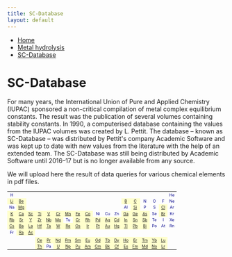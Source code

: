 ```yaml
---
title: SC-Database
layout: default
---
```

<ul>
  <li><a href="/">Home</a></li>
  <li><a href="/cost-nectar.html">Metal hydrolysis</a></li>
  <li><a class="active" href="/sc-database.html">SC-Database</a></li>
</ul>

# SC-Database

For many years, the International Union of Pure and Applied Chemistry (IUPAC) sponsored a non-critical compilation of metal complex equilibrium constants. The result was the publication of several volumes containing stability constants. In 1990, a computerised database containing the values from the IUPAC volumes was created by L. Pettit. The database – known as SC-Database – was distributed by Pettit's company Academic Software and was kept up to date with new values from the literature with the help of an extended team. The SC-Database was still being distributed by Academic Software until 2016–17 but is no longer available from any source.

We will upload here the result of data queries for various chemical elements in pdf files.

<table style="font-size:9px; color:darkblue">
  <tr border="1">
    <td align="center" border="1">H</td>
    <td></td>
    <td></td>
    <td></td>
    <td></td>
    <td></td>
    <td></td>
    <td></td>
    <td></td>
    <td></td>
    <td></td>
    <td></td>
    <td></td>
    <td></td>
    <td></td>
    <td></td>
    <td></td>
    <td align="center" border="1">He</td>
  </tr>
  <tr border="1">
    <td align="center" border="1" bgcolor="#ffffcc"><a href="docs//IUPAC/Li.pdf" target="_blank" rel="noopener">Li</a></td>
    <td align="center" border="1" bgcolor="#ffffcc"><a href="docs//IUPAC/Be.pdf" target="_blank" rel="noopener">Be</a></td>
    <td></td>
    <td></td>
    <td></td>
    <td></td>
    <td></td>
    <td></td>
    <td></td>
    <td></td>
    <td></td>
    <td></td>
    <td align="center" border="1" bgcolor="#ffffcc"><a href="docs//IUPAC/B.pdf" target="_blank" rel="noopener">B</a></td>
    <td align="center" border="1" bgcolor="#ffffcc"><a href="docs//IUPAC/C.pdf" target="_blank" rel="noopener">C</a></td>
    <td align="center" border="1">N</td>
    <td align="center" border="1">O</td>
    <td align="center" border="1">F</td>
    <td align="center" border="1">Ne</td>
  </tr>
  <tr border="1">
    <td align="center" border="1">Na</td>
    <td align="center" border="1" bgcolor="#ffffcc"><a href="docs//IUPAC/Mg.pdf" target="_blank" rel="noopener">Mg</a></td>
    <td></td>
    <td></td>
    <td></td>
    <td></td>
    <td></td>
    <td></td>
    <td></td>
    <td></td>
    <td></td>
    <td></td>
    <td align="center" border="1">Al</td>
    <td align="center" border="1" bgcolor="#ffffcc"><a href="docs//IUPAC/Si.pdf" target="_blank" rel="noopener">Si</a></td>
    <td align="center" border="1">P</td>
    <td align="center" border="1">S</td>
    <td align="center" border="1" bgcolor="#ffffcc"><a href="docs//IUPAC/Cl.pdf" target="_blank" rel="noopener">Cl</a></td>
    <td align="center" border="1">Ar</td>
  </tr>
  <tr border="1">
    <td align="center" border="1" bgcolor="#ffffcc"><a href="docs//IUPAC/K.pdf" target="_blank" rel="noopener">K</a></td>
    <td align="center" border="1" bgcolor="#ffffcc"><a href="docs//IUPAC/Ca.pdf" target="_blank" rel="noopener">Ca</a></td>
    <td align="center" border="1" bgcolor="#ffffcc"><a href="docs//IUPAC/Sc.pdf" target="_blank" rel="noopener">Sc</a></td>
    <td align="center" border="1" bgcolor="#ffffcc"><a href="docs//IUPAC/Ti.pdf" target="_blank" rel="noopener">Ti</a></td>
    <td align="center" border="1" bgcolor="#ffffcc"><a href="docs//IUPAC/V.pdf" target="_blank" rel="noopener">V</a></td>
    <td align="center" border="1" bgcolor="#ffffcc"><a href="docs//IUPAC/Cr.pdf" target="_blank" rel="noopener">Cr</a></td>
    <td align="center" border="1" bgcolor="#ffffcc"><a href="docs//IUPAC/Mn.pdf" target="_blank" rel="noopener">Mn</a></td>
    <td align="center" border="1" bgcolor="#ffffcc"><a href="docs//IUPAC/Fe.pdf" target="_blank" rel="noopener">Fe</a></td>
    <td align="center" border="1" bgcolor="#ffffcc"><a href="docs//IUPAC/Co.pdf" target="_blank" rel="noopener">Co</a></td>
    <td align="center" border="1">Ni</td>
    <td align="center" border="1">Cu</td>
    <td align="center" border="1">Zn</td>
    <td align="center" border="1" bgcolor="#ffffcc"><a href="docs//IUPAC/Ga.pdf" target="_blank" rel="noopener">Ga</a></td>
    <td align="center" border="1" bgcolor="#ffffcc"><a href="docs//IUPAC/Ge.pdf" target="_blank" rel="noopener">Ge</a></td>
    <td align="center" border="1" bgcolor="#ffffcc"><a href="docs//IUPAC/As.pdf" target="_blank" rel="noopener">As</a></td>
    <td align="center" border="1">Se</td>
    <td align="center" border="1" bgcolor="#ffffcc"><a href="docs//IUPAC/Br.pdf" target="_blank" rel="noopener">Br</a></td>
    <td align="center" border="1">Kr</td>
  </tr>
  <tr>
    <td align="center" border="1" bgcolor="#ffffcc"><a href="docs//IUPAC/Rb.pdf" target="_blank" rel="noopener">Rb</a></td>
    <td align="center" border="1" bgcolor="#ffffcc"><a href="docs//IUPAC/Sr.pdf" target="_blank" rel="noopener">Sr</a></td>
    <td align="center" border="1" bgcolor="#ffffcc"><a href="docs//IUPAC/Y.pdf" target="_blank" rel="noopener">Y</a></td>
    <td align="center" border="1" bgcolor="#ffffcc"><a href="docs//IUPAC/Zr.pdf" target="_blank" rel="noopener">Zr</a></td>
    <td align="center" border="1" bgcolor="#ffffcc"><a href="docs//IUPAC/Nb.pdf" target="_blank" rel="noopener">Nb</a></td>
    <td align="center" border="1" bgcolor="#ffffcc"><a href="docs//IUPAC/Mo.pdf" target="_blank" rel="noopener">Mo</a></td>
    <td align="center" border="1">Tu</td>
    <td align="center" border="1" bgcolor="#ffffcc"><a href="docs//IUPAC/Cr.pdf" target="_blank" rel="noopener">Cr</a></td>
    <td align="center" border="1" bgcolor="#ffffcc"><a href="docs//IUPAC/Rh.pdf" target="_blank" rel="noopener">Rh</a></td>
    <td align="center" border="1" bgcolor="#ffffcc"><a href="docs//IUPAC/Pd.pdf" target="_blank" rel="noopener">Pd</a></td>
    <td align="center" border="1" bgcolor="#ffffcc"><a href="docs//IUPAC/Ag.pdf" target="_blank" rel="noopener">Ag</a></td>
    <td align="center" border="1" bgcolor="#ffffcc"><a href="docs//IUPAC/Cd.pdf" target="_blank" rel="noopener">Cd</a></td>
    <td align="center" border="1" bgcolor="#ffffcc"><a href="docs//IUPAC/In.pdf" target="_blank" rel="noopener">In</a></td>
    <td align="center" border="1" bgcolor="#ffffcc"><a href="docs//IUPAC/Sn.pdf" target="_blank" rel="noopener">Sn</a></td>
    <td align="center" border="1" bgcolor="#ffffcc"><a href="docs//IUPAC/Sb.pdf" target="_blank" rel="noopener">Sb</a></td>
    <td align="center" border="1">Te</td>
    <td align="center" border="1">I</td>
    <td align="center" border="1">Xe</td>
  </tr>
  <tr>
    <td align="center" border="1" bgcolor="#ffffcc"><a href="docs//IUPAC/Cs.pdf" target="_blank" rel="noopener">Cs</a></td>
    <td align="center" border="1" bgcolor="#ffffcc"><a href="docs//IUPAC/Ba.pdf" target="_blank" rel="noopener">Ba</a></td>
    <td align="center" border="1" bgcolor="#ffffcc"><a href="docs//IUPAC/La.pdf" target="_blank" rel="noopener">La</a></td>
    <td align="center" border="1" bgcolor="#ffffcc"><a href="docs//IUPAC/Hf.pdf" target="_blank" rel="noopener">Hf</a></td>
    <td align="center" border="1" bgcolor="#ffffcc"><a href="docs//IUPAC/Ta.pdf" target="_blank" rel="noopener">Ta</a></td>
    <td align="center" border="1" bgcolor="#ffffcc"><a href="docs//IUPAC/W.pdf" target="_blank" rel="noopener">W</a></td>
    <td align="center" border="1" bgcolor="#ffffcc"><a href="docs//IUPAC/Re.pdf" target="_blank" rel="noopener">Re</a></td>
    <td align="center" border="1" bgcolor="#ffffcc"><a href="docs//IUPAC/Os.pdf" target="_blank" rel="noopener">Os</a></td>
    <td align="center" border="1" bgcolor="#ffffcc"><a href="docs//IUPAC/Ir.pdf" target="_blank" rel="noopener">Ir</a></td>
    <td align="center" border="1" bgcolor="#ffffcc"><a href="docs//IUPAC/Pt.pdf" target="_blank" rel="noopener">Pt</a></td>
    <td align="center" border="1" bgcolor="#ffffcc"><a href="docs//IUPAC/Au.pdf" target="_blank" rel="noopener">Au</a></td>
    <td align="center" border="1" bgcolor="#ffffcc"><a href="docs//IUPAC/Hg.pdf" target="_blank" rel="noopener">Hg</a></td>
    <td align="center" border="1" bgcolor="#ffffcc"><a href="docs//IUPAC/Tl.pdf" target="_blank" rel="noopener">Tl</a></td>
    <td align="center" border="1" bgcolor="#ffffcc"><a href="docs//IUPAC/Pb.pdf" target="_blank" rel="noopener">Pb</a></td>
    <td align="center" border="1" bgcolor="#ffffcc"><a href="docs//IUPAC/Bi.pdf" target="_blank" rel="noopener">Bi</a></td>
    <td align="center" border="1">Po</td>
    <td align="center" border="1">At</td>
    <td align="center" border="1">Rn</td>
  </tr>
  <tr>
    <td align="center" border="1">Fr</td>
    <td align="center" border="1" bgcolor="#ffffcc"><a href="docs//IUPAC/Ra.pdf" target="_blank" rel="noopener">Ra</a></td>
    <td align="center" border="1" bgcolor="#ffffcc"><a href="docs//IUPAC/Ac.pdf" target="_blank" rel="noopener">Ac</a></td>
    <td align="center" border="1"></td>
    <td align="center" border="1"></td>
    <td align="center" border="1"></td>
    <td align="center" border="1"></td>
    <td align="center" border="1"></td>
    <td align="center" border="1"></td>
    <td align="center" border="1"></td>
    <td align="center" border="1"></td>
    <td align="center" border="1"></td>
    <td align="center" border="1"></td>
    <td align="center" border="1"></td>
    <td align="center" border="1"></td>
    <td align="center" border="1"></td>
    <td align="center" border="1"></td>
    <td align="center" border="1"></td>
  </tr>
  <tr>
    <td></td>
    <td></td>
    <td></td>
    <td></td>
    <td></td>
    <td></td>
    <td></td>
    <td></td>
    <td></td>
    <td></td>
    <td></td>
    <td></td>
    <td></td>
    <td></td>
    <td></td>
    <td></td>
    <td></td>
    <td></td>
  </tr>
  <tr>
    <td></td>
    <td></td>
    <td></td>
    <td align="center" border="1" bgcolor="#ffffcc"><a href="docs//IUPAC/Ce.pdf" target="_blank" rel="noopener">Ce</a></td>
    <td align="center" border="1" bgcolor="#ffffcc"><a href="docs//IUPAC/Pr.pdf" target="_blank" rel="noopener">Pr</a></td>
    <td align="center" border="1" bgcolor="#ffffcc"><a href="docs//IUPAC/Nd.pdf" target="_blank" rel="noopener">Nd</a></td>
    <td align="center" border="1" bgcolor="#ffffcc"><a href="docs//IUPAC/Pm.pdf" target="_blank" rel="noopener">Pm</a></td>
    <td align="center" border="1" bgcolor="#ffffcc"><a href="docs//IUPAC/Sm.pdf" target="_blank" rel="noopener">Sm</a></td>
    <td align="center" border="1" bgcolor="#ffffcc"><a href="docs//IUPAC/Eu.pdf" target="_blank" rel="noopener">Eu</a></td>
    <td align="center" border="1" bgcolor="#ffffcc"><a href="docs//IUPAC/Gd.pdf" target="_blank" rel="noopener">Gd</a></td>
    <td align="center" border="1" bgcolor="#ffffcc"><a href="docs//IUPAC/Tb.pdf" target="_blank" rel="noopener">Tb</a></td>
    <td align="center" border="1" bgcolor="#ffffcc"><a href="docs//IUPAC/Dy.pdf" target="_blank" rel="noopener">Dy</a></td>
    <td align="center" border="1" bgcolor="#ffffcc"><a href="docs//IUPAC/Ho.pdf" target="_blank" rel="noopener">Ho</a></td>
    <td align="center" border="1" bgcolor="#ffffcc"><a href="docs//IUPAC/Er.pdf" target="_blank" rel="noopener">Er</a></td>
    <td align="center" border="1" bgcolor="#ffffcc"><a href="docs//IUPAC/Tm.pdf" target="_blank" rel="noopener">Tm</a></td>
    <td align="center" border="1" bgcolor="#ffffcc"><a href="docs//IUPAC/Yb.pdf" target="_blank" rel="noopener">Yb</a></td>
    <td align="center" border="1" bgcolor="#ffffcc"><a href="docs//IUPAC/Lu.pdf" target="_blank" rel="noopener">Lu</a></td>
    <td></td>
  </tr>
  <tr>
    <td></td>
    <td></td>
    <td></td>
    <td align="center" border="1" bgcolor="#ffffcc"><a href="docs//IUPAC/Th.pdf" target="_blank" rel="noopener">Th</a></td>
    <td align="center" border="1">Pa</td>
    <td align="center" border="1" bgcolor="#ffffcc"><a href="docs//IUPAC/U.pdf" target="_blank" rel="noopener">U</a></td>
    <td align="center" border="1" bgcolor="#ffffcc"><a href="docs//IUPAC/Np.pdf" target="_blank" rel="noopener">Np</a></td>
    <td align="center" border="1" bgcolor="#ffffcc"><a href="docs//IUPAC/Pu.pdf" target="_blank" rel="noopener">Pu</a></td>
    <td align="center" border="1" bgcolor="#ffffcc"><a href="docs//IUPAC/Am.pdf" target="_blank" rel="noopener">Am</a></td>
    <td align="center" border="1" bgcolor="#ffffcc"><a href="docs//IUPAC/Cm.pdf" target="_blank" rel="noopener">Cm</a></td>
    <td align="center" border="1" bgcolor="#ffffcc"><a href="docs//IUPAC/Bk.pdf" target="_blank" rel="noopener">Bk</a></td>
    <td align="center" border="1" bgcolor="#ffffcc"><a href="docs//IUPAC/Cf.pdf" target="_blank" rel="noopener">Cf</a></td>
    <td align="center" border="1" bgcolor="#ffffcc"><a href="docs//IUPAC/Es.pdf" target="_blank" rel="noopener">Es</a></td>
    <td align="center" border="1" bgcolor="#ffffcc"><a href="docs//IUPAC/Fm.pdf" target="_blank" rel="noopener">Fm</a></td>
    <td align="center" border="1" bgcolor="#ffffcc"><a href="docs//IUPAC/Md.pdf" target="_blank" rel="noopener">Md</a></td>
    <td align="center" border="1" bgcolor="#ffffcc"><a href="docs//IUPAC/No.pdf" target="_blank" rel="noopener">No</a></td>
    <td align="center" border="1" bgcolor="#ffffcc"><a href="docs//IUPAC/C.pdf" target="_blank" rel="noopener">Lr</a></td>
    <td></td>
  </tr>
</table>
